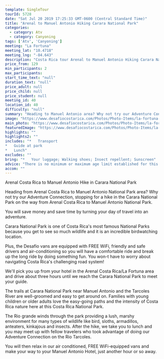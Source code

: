 ```yaml
---
template: SingleTour
tourId: 5728
date: "Sat Jul 20 2019 17:25:33 GMT-0600 (Central Standard Time)"
title: "Arenal to Manuel Antonio Hiking Carara National Park"
categories: 
  - category: Atv
  - category: Canyoning
tags: ['Atv', 'Canyoning']
meeting: "La Fortuna"
meeting_lat: "10.4718"
meeting_lng: "-84.643"
description: "Costa Rica tour Arenal to Manuel Antonio Hiking Carara National Park, id 5728"
price_from: 129
min_participants: 2
max_participants: 
start_time_text: "null"
duration_text: "null"
price_adult: null
price_child: null
price_student: null
meeting_id: 40
location_id: 40
difficulty: "null"
summary: "Heading to Manuel Antonio area? Why not try our Adventure Connection, stopping for a hike in the Carara National Park on the way. You will save money and time by turning your day of travel into an adventure. Carara National Park is one of Costa Rica's most famous parks because of the wildlife visibility and incredible birdwatching. Plus, our Desafio vans are equipped with FREE WiFi and air-conditioning."
image: "https://www.desafiocostarica.com/Photos/Photo-Items/la-fortuna-to-manuel-antonio-hike-in-carara-national-park-1421697530.jpg"
main_photo: "https://www.desafiocostarica.com/Photos/Photo-Items/la-fortuna-to-manuel-antonio-hike-in-carara-national-park-1421697530.jpg"
featuredImage: "https://www.desafiocostarica.com/Photos/Photo-Items/la-fortuna-to-manuel-antonio-hike-in-carara-national-park-1421697530.jpg"
highlights: ""
highlights2: ""
includes: "*   Transport
*   Guide at park
*   Lunch"
excludes: ""
bring: "*   Your luggage; Walking shoes; Insect repellent; Sunscreen"
advice: "There is no minimum or maximum age limit established for this tour. However, there is walking involved at Carara National Park, so we encourage you to evaluate your own personal fitness level and that of the others in your party, as younger children may need to be carried and older guests may become fatigued.Your luggage stays in our vehicles and our driver stays with your items while you are doing your tour. We have private entrances and exits for our rafting tour locations. Extra transport charge for drop-off outside of our regular hotel zone."
accom: ""
---
```

Arenal Costa Rica to Manuel Antonio Hike in Carara National Park

Heading from Arenal Costa Rica to Manuel Antonio National Park area? Why not try our Adventure Connection, stopping for a hike in the Carara National Park on the way from Arenal Costa Rica to Manuel Antonio National Park.

You will save money and save time by turning your day of travel into an adventure.

Carara National Park is one of Costa Rica's most famous National Parks because you get to see so much wildlife and it is an incredible birdwatching location.

Plus, the Desafio vans are equipped with FREE WiFi, friendly and safe drivers and air-conditioning so you will have a comfortable ride and break up the long ride by doing something fun. You won-t have to worry about navigating Costa Rica's challenging road system!

We'll pick you up from your hotel in the Arenal Costa Rica/La Fortuna area and drive about three hours until we reach the Carara National Park to meet your guide.

The trails at Carara National Park near Manuel Antonio and the Tarcoles River are well-groomed and easy to get around on. Families with young children or older adults love the easy-going paths and the intensity of Costa Rica nature here at this Costa Rica National Park.

The Rio grande winds through the park providing a lush, marshy environment for many types of wildlife like bird, sloths, armadillos, anteaters, kinkajous and insects. After the hike, we take you to lunch and you may meet up with fellow travelers who took advantage of doing our Adventure Connection on the Rio Tarcoles.

You will then relax in our air conditioned, FREE WiFi-equipped vans and make your way to your Manuel Antonio Hotel, just another hour or so away.